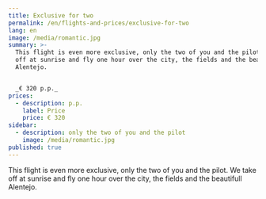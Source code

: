 ```yaml
---
title: Exclusive for two
permalink: /en/flights-and-prices/exclusive-for-two
lang: en
image: /media/romantic.jpg
summary: >-
  This flight is even more exclusive, only the two of you and the pilot. We take
  off at sunrise and fly one hour over the city, the fields and the beautifull
  Alentejo.


  _€ 320 p.p._
prices:
  - description: p.p.
    label: Price
    price: € 320
sidebar:
  - description: only the two of you and the pilot
    image: /media/romantic.jpg
published: true
---
```

This flight is even more exclusive, only the two of you and the pilot. We take off at sunrise and fly one hour over the city, the fields and the beautifull Alentejo.
